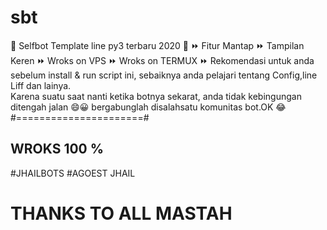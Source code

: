 # sbt
🔘 Selfbot Template line py3 terbaru 2020 🔘
⏩ Fitur Mantap 
⏩ Tampilan Keren 
⏩ Wroks on VPS
⏩ Wroks on TERMUX
⏩ Rekomendasi untuk anda sebelum install & run script ini,
sebaiknya anda pelajari tentang Config,line Liff dan lainya.  
Karena suatu saat nanti ketika botnya sekarat, 
anda tidak kebingungan ditengah jalan 😄😀 
bergabunglah disalahsatu komunitas bot.OK 😂
#======================#
## WROKS 100 %
#JHAILBOTS
#AGOEST JHAIL 
# THANKS TO ALL MASTAH
